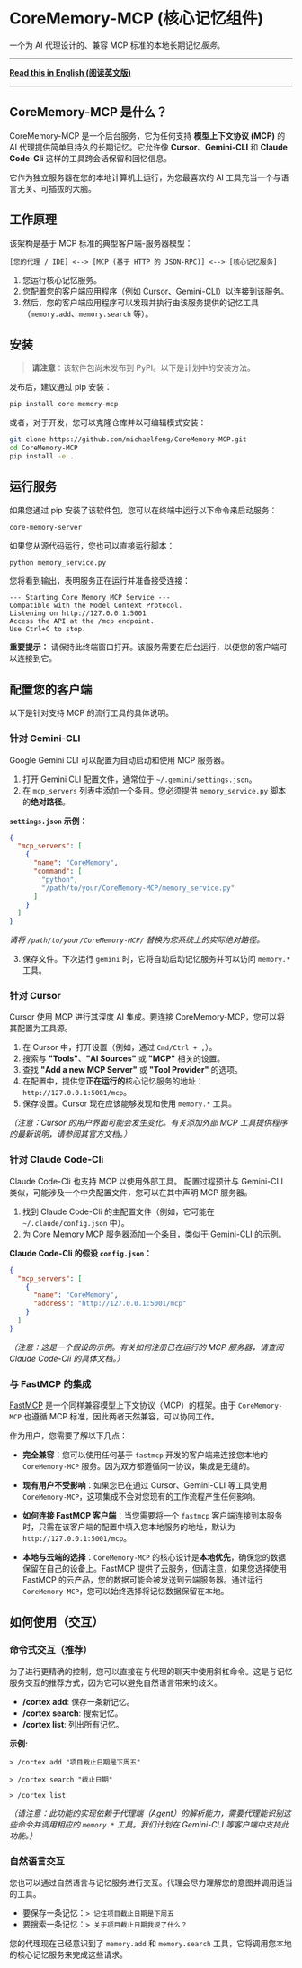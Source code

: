 # CoreMemory-MCP (核心记忆组件)

一个为 AI 代理设计的、兼容 MCP 标准的本地长期记忆*服务*。

---

**[Read this in English (阅读英文版)](README.md)**

---

## CoreMemory-MCP 是什么？

CoreMemory-MCP 是一个后台服务，它为任何支持 **模型上下文协议 (MCP)** 的 AI 代理提供简单且持久的长期记忆。它允许像 **Cursor**、**Gemini-CLI** 和 **Claude Code-Cli** 这样的工具跨会话保留和回忆信息。

它作为独立服务器在您的本地计算机上运行，为您最喜欢的 AI 工具充当一个与语言无关、可插拔的大脑。

## 工作原理

该架构是基于 MCP 标准的典型客户端-服务器模型：

`[您的代理 / IDE] <--> [MCP (基于 HTTP 的 JSON-RPC)] <--> [核心记忆服务]`

1.  您运行核心记忆服务。
2.  您配置您的客户端应用程序（例如 Cursor、Gemini-CLI）以连接到该服务。
3.  然后，您的客户端应用程序可以发现并执行由该服务提供的记忆工具（`memory.add`、`memory.search` 等）。

## 安装

> **请注意**：该软件包尚未发布到 PyPI。以下是计划中的安装方法。

发布后，建议通过 pip 安装：

```bash
pip install core-memory-mcp
```

或者，对于开发，您可以克隆仓库并以可编辑模式安装：
```bash
git clone https://github.com/michaelfeng/CoreMemory-MCP.git
cd CoreMemory-MCP
pip install -e .
```

## 运行服务

如果您通过 pip 安装了该软件包，您可以在终端中运行以下命令来启动服务：

```bash
core-memory-server
```

如果您从源代码运行，您也可以直接运行脚本：
```bash
python memory_service.py
```

您将看到输出，表明服务正在运行并准备接受连接：
```
--- Starting Core Memory MCP Service ---
Compatible with the Model Context Protocol.
Listening on http://127.0.0.1:5001
Access the API at the /mcp endpoint.
Use Ctrl+C to stop.
```
**重要提示：** 请保持此终端窗口打开。该服务需要在后台运行，以便您的客户端可以连接到它。

## 配置您的客户端

以下是针对支持 MCP 的流行工具的具体说明。

### 针对 Gemini-CLI

Google Gemini CLI 可以配置为自动启动和使用 MCP 服务器。

1.  打开 Gemini CLI 配置文件，通常位于 `~/.gemini/settings.json`。
2.  在 `mcp_servers` 列表中添加一个条目。您必须提供 `memory_service.py` 脚本的**绝对路径**。

**`settings.json` 示例：**
```json
{
  "mcp_servers": [
    {
      "name": "CoreMemory",
      "command": [
        "python",
        "/path/to/your/CoreMemory-MCP/memory_service.py"
      ]
    }
  ]
}
```
*请将 `/path/to/your/CoreMemory-MCP/` 替换为您系统上的实际绝对路径。*

3.  保存文件。下次运行 `gemini` 时，它将自动启动记忆服务并可以访问 `memory.*` 工具。

### 针对 Cursor

Cursor 使用 MCP 进行其深度 AI 集成。要连接 CoreMemory-MCP，您可以将其配置为工具源。

1.  在 Cursor 中，打开设置（例如，通过 `Cmd/Ctrl + ,`）。
2.  搜索与 **"Tools"**、**"AI Sources"** 或 **"MCP"** 相关的设置。
3.  查找 **"Add a new MCP Server"** 或 **"Tool Provider"** 的选项。
4.  在配置中，提供您**正在运行的**核心记忆服务的地址：`http://127.0.0.1:5001/mcp`。
5.  保存设置。Cursor 现在应该能够发现和使用 `memory.*` 工具。

*（注意：Cursor 的用户界面可能会发生变化。有关添加外部 MCP 工具提供程序的最新说明，请参阅其官方文档。）*

### 针对 Claude Code-Cli

Claude Code-Cli 也支持 MCP 以使用外部工具。
配置过程预计与 Gemini-CLI 类似，可能涉及一个中央配置文件，您可以在其中声明 MCP 服务器。

1.  找到 Claude Code-Cli 的主配置文件（例如，它可能在 `~/.claude/config.json` 中）。
2.  为 Core Memory MCP 服务器添加一个条目，类似于 Gemini-CLI 的示例。

**Claude Code-Cli 的假设 `config.json`：**
```json
{
  "mcp_servers": [
    {
      "name": "CoreMemory",
      "address": "http://127.0.0.1:5001/mcp"
    }
  ]
}
```
*（注意：这是一个假设的示例。有关如何注册已在运行的 MCP 服务器，请查阅 Claude Code-Cli 的具体文档。）*

### 与 FastMCP 的集成

[FastMCP](https://gofastmcp.com/) 是一个同样兼容模型上下文协议（MCP）的框架。由于 `CoreMemory-MCP` 也遵循 MCP 标准，因此两者天然兼容，可以协同工作。

作为用户，您需要了解以下几点：

*   **完全兼容**：您可以使用任何基于 `fastmcp` 开发的客户端来连接您本地的 `CoreMemory-MCP` 服务。因为双方都遵循同一协议，集成是无缝的。

*   **现有用户不受影响**：如果您已在通过 Cursor、Gemini-CLI 等工具使用 `CoreMemory-MCP`，这项集成不会对您现有的工作流程产生任何影响。

*   **如何连接 FastMCP 客户端**：当您需要将一个 `fastmcp` 客户端连接到本服务时，只需在该客户端的配置中填入您本地服务的地址，默认为 `http://127.0.0.1:5001/mcp`。

*   **本地与云端的选择**：`CoreMemory-MCP` 的核心设计是**本地优先**，确保您的数据保留在自己的设备上。FastMCP 提供了云服务，但请注意，如果您选择使用 FastMCP 的云产品，您的数据可能会被发送到云端服务器。通过运行 `CoreMemory-MCP`，您可以始终选择将记忆数据保留在本地。

## 如何使用（交互）

### 命令式交互（推荐）

为了进行更精确的控制，您可以直接在与代理的聊天中使用斜杠命令。这是与记忆服务交互的推荐方式，因为它可以避免自然语言带来的歧义。

*   **/cortex add**: 保存一条新记忆。
*   **/cortex search**: 搜索记忆。
*   **/cortex list**: 列出所有记忆。

**示例:**

```
> /cortex add "项目截止日期是下周五"
```

```
> /cortex search "截止日期"
```

```
> /cortex list
```

*（请注意：此功能的实现依赖于代理端（Agent）的解析能力，需要代理能识别这些命令并调用相应的 `memory.*` 工具。我们计划在 Gemini-CLI 等客户端中支持此功能。）*

### 自然语言交互

您也可以通过自然语言与记忆服务进行交互。代理会尽力理解您的意图并调用适当的工具。

-   要保存一条记忆：`> 记住项目截止日期是下周五`
-   要搜索一条记忆：`> 关于项目截止日期我说了什么？`

您的代理现在已经意识到了 `memory.add` 和 `memory.search` 工具，它将调用您本地的核心记忆服务来完成这些请求。